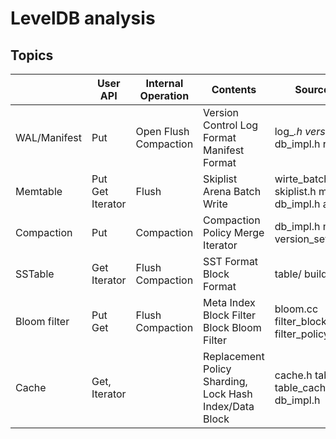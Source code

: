 # LevelDB analysis

## Topics
|              | User API         | Internal Operation    | Contents                                                | Source Code                                                    |
|--------------|------------------|-----------------------|---------------------------------------------------------|----------------------------------------------------------------|
| WAL/Manifest | Put              | Open Flush Compaction | Version Control  Log Format Manifest Format             | log_*.h version_*.h db_impl.h repair.cc                        |
| Memtable     | Put Get Iterator | Flush                 | Skiplist Arena Batch Write                              | wirte_batch_internal.h skiplist.h memtable.h db_impl.h arena.h |
| Compaction   | Put              | Compaction            | Compaction Policy Merge Iterator                        | db_impl.h merger.h version_set.h                               |
| SSTable      | Get Iterator     | Flush Compaction      | SST Format Block Format                                 | table/ builder.h                                               |
| Bloom filter | Put Get          | Flush Compaction      | Meta Index Block Filter Block Bloom Filter              | bloom.cc filter_block.cc filter_policy.h                       |
| Cache        | Get, Iterator    |                       | Replacement Policy Sharding, Lock Hash Index/Data Block | cache.h table.cc table_cache.h hash.h db_impl.h                |
